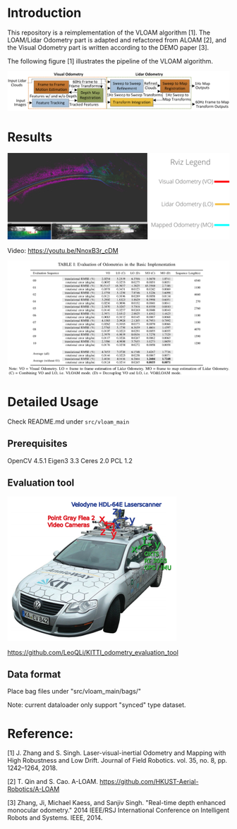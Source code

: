 # Introduction

This repository is a reimplementation of the VLOAM algorithm [1]. The LOAM/Lidar Odometry part is adapted and refactored from ALOAM [2], and the Visual Odometry part is written according to the DEMO paper [3].

The following figure [1] illustrates the pipeline of the VLOAM algorithm. 

![demo](figures/VLOAM-figure1.png)

# Results

![demo](figures/results.png)

Video: https://youtu.be/NnoxB3r_cDM

![demo](figures/evaluation.png)

# Detailed Usage

Check README.md under `src/vloam_main`
## Prerequisites

OpenCV 4.5.1
Eigen3 3.3
Ceres 2.0
PCL 1.2

## Evaluation tool

![demo](figures/kitti_car.png)

https://github.com/LeoQLi/KITTI_odometry_evaluation_tool

## Data format

Place bag files under "src/vloam_main/bags/"

Note: current dataloader only support "synced" type dataset. 

# Reference:

[1] J. Zhang and S. Singh. Laser-visual-inertial Odometry and
Mapping with High Robustness and Low Drift. Journal of
Field Robotics. vol. 35, no. 8, pp. 1242–1264, 2018.

[2] T. Qin and S. Cao. A-LOAM. https://github.com/HKUST-Aerial-Robotics/A-LOAM

[3] Zhang, Ji, Michael Kaess, and Sanjiv Singh. "Real-time depth enhanced monocular odometry." 2014 IEEE/RSJ International Conference on Intelligent Robots and Systems. IEEE, 2014.
